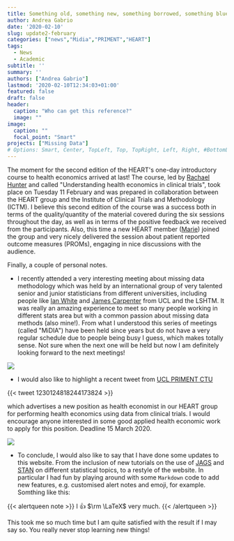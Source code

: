 ```yaml
---
title: Something old, something new, something borrowed, something blue
author: Andrea Gabrio
date: '2020-02-10'
slug: update2-february
categories: ["news","Midia","PRIMENT","HEART"]
tags:
  - News
  - Academic
subtitle: ''
summary: ''
authors: ["Andrea Gabrio"]
lastmod: '2020-02-10T12:34:03+01:00'
featured: false
draft: false
header:
  caption: "Who can get this reference?"
  image: ""
image:
  caption: ""
  focal_point: "Smart"
projects: ["Missing Data"]
# Options: Smart, Center, TopLeft, Top, TopRight, Left, Right, #BottomLeft, Bottom, BottomRight
---
```


The moment for the second edition of the HEART's one-day introductory course to health economics arrived at last! The course, led by [Rachael Hunter](https://iris.ucl.ac.uk/iris/browse/profile?upi=RMHUN48) and called "Understanding health economics in clinical trials", took place on Tuesday 11 February and was prepared in collaboration between the HEART group and the Institute of Clinical Trials and Methodology (ICTM). I believe this second edition of the course was a success both in terms of the quality/quantity of the material covered during the six sessions throughout the day, as well as in terms of the positive feedback we received from the participants. Also, this time a new HEART member ([Marie](https://iris.ucl.ac.uk/iris/browse/profile?upi=MCCLE13)) joined the group and very nicely delivered the session about patient reported outcome measures (PROMs), engaging in nice discussions with the audience. 

Finally, a couple of personal notes. 

* I recently attended a very interesting meeting about missing data methodology which was held by an international group of very talented senior and junior statisticians from different universities, including people like [Ian White](https://www.ctu.mrc.ac.uk/about-us/senior-staff/ian-white/) and [James Carpenter](https://www.lshtm.ac.uk/aboutus/people/carpenter.james) from UCL and the LSHTM. It was really an amazing experience to meet so many people working in different stats area but with a common passion about missing data methods (also mine!). From what I understood this series of meetings (called "MiDIA") have been held since years but do not have a very regular schedule due to people being busy I guess, which makes totally sense. Not sure when the next one will be held but now I am definitely looking forward to the next meetings!

![](https://media.giphy.com/media/kFBJt0yqZD315EFJiJ/giphy.gif)
	
* I would also like to highlight a recent tweet from [UCL PRIMENT CTU](https://www.ucl.ac.uk/priment/) 

{{< tweet 1230124818244173824 >}}

which advertises a new position as health economist in our HEART group for performing health economics using data from clinical trials. I would encourage anyone interested in some good applied health economic work to apply for this position. Deadline 15 March 2020.  

![](https://media.giphy.com/media/kHZu4LDtvpY63RT1He/giphy.gif)

* To conclude, I would also like to say that I have done some updates to this website. From the inclusion of new tutorials on the use of [JAGS](http://mcmc-jags.sourceforge.net/) and [STAN](https://mc-stan.org/) on different statistical topics, to a restyle of the website. In particular I had fun by playing around with some `Markdown` code to add new features, e.g. customised alert notes and emoji, for example. Somthing like this:

{{< alertqueen note >}}
I 👍 $\rm \LaTeX$ very much.
{{< /alertqueen >}}

This took me so much time but I am quite satisfied with the result if I may say so. You really never stop learning new things! 
  
 













